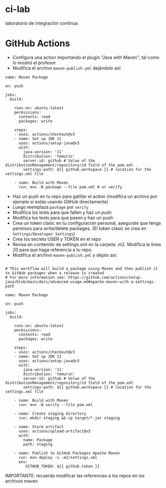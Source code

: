 # ci-lab
laboratorio de integración continua


# GitHub Actions

- Configura una action importando el plugin "Java with Maven", tal como lo mostró el profesor
- Modifica el archivo `maven-publish.yml` dejándolo así:

```
name: Maven Package

on: push

jobs:
  build:

    runs-on: ubuntu-latest
    permissions:
      contents: read
      packages: write

    steps:
    - uses: actions/checkout@v3
    - name: Set up JDK 11
      uses: actions/setup-java@v3
      with:
        java-version: '11'
        distribution: 'temurin'
        server-id: github # Value of the distributionManagement/repository/id field of the pom.xml
        settings-path: ${{ github.workspace }} # location for the settings.xml file

    - name: Build with Maven
      run: mvn -B package --file pom.xml # or verify
```
- Haz un push en tu repo para gatillar el action (modifica un archivo por ejemplo si estás usando GitHub directamente)
- Luego reemplaza `package` por `verify`
- Modifica los tests para que fallen y haz un push
- Modifica los tests para que pasen y haz un push
- Crea un token clasic en tu configuración personal, asegurate que tenga permisos para write/delete packages. (El token clasic se crea en `Settings/Developer Settings`)
- Crea los secrets USER y TOKEN en el repo
- Revisa en contenido de settings.xml en la carpeta .m2. Modifica la linea 20 para que haga referencia a tu repo.
- Modifica el archivo `maven-publish.yml` y déjalo así:
```

# This workflow will build a package using Maven and then publish it to GitHub packages when a release is created
# For more information see: https://github.com/actions/setup-java/blob/main/docs/advanced-usage.md#apache-maven-with-a-settings-path

name: Maven Package

on: push

jobs:
  build:

    runs-on: ubuntu-latest
    permissions:
      contents: read
      packages: write

    steps:
    - uses: actions/checkout@v3
    - name: Set up JDK 11
      uses: actions/setup-java@v3
      with:
        java-version: '11'
        distribution: 'temurin'
        server-id: github # Value of the distributionManagement/repository/id field of the pom.xml
        settings-path: ${{ github.workspace }} # location for the settings.xml file

    - name: Build with Maven
      run: mvn -B verify --file pom.xml
      
    - name: Create staging directory
      run: mkdir staging && cp target/*.jar staging
    
    - name: Store artifact
      uses: actions/upload-artifact@v3
      with:
        name: Package
        path: staging

    - name: Publish to GitHub Packages Apache Maven
      run: mvn deploy -s .m2/settings.xml
      env:
         GITHUB_TOKEN: ${{ github.token }}

```

IMPORTANTE: recuerda modificar las referencias a los repos en los archivos maven
